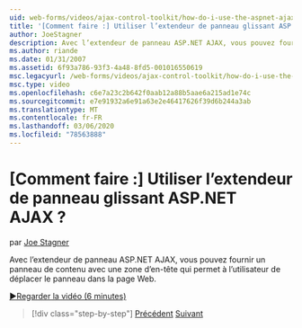 ```yaml
---
uid: web-forms/videos/ajax-control-toolkit/how-do-i-use-the-aspnet-ajax-draggable-panel-extender
title: '[Comment faire :] Utiliser l’extendeur de panneau glissant ASP.NET AJAX ? | Microsoft Docs'
author: JoeStagner
description: Avec l’extendeur de panneau ASP.NET AJAX, vous pouvez fournir un panneau de contenu avec une zone d’en-tête qui permet à l’utilisateur de déplacer le panneau dans la page Web.
ms.author: riande
ms.date: 01/31/2007
ms.assetid: 6f93a786-93f3-4a48-8fd5-001016550619
msc.legacyurl: /web-forms/videos/ajax-control-toolkit/how-do-i-use-the-aspnet-ajax-draggable-panel-extender
msc.type: video
ms.openlocfilehash: c6e7a23c2b642f0aab12a88b5aae6a215ad1e74c
ms.sourcegitcommit: e7e91932a6e91a63e2e46417626f39d6b244a3ab
ms.translationtype: MT
ms.contentlocale: fr-FR
ms.lasthandoff: 03/06/2020
ms.locfileid: "78563888"
---
```

# <a name="how-do-i-use-the-aspnet-ajax-draggable-panel-extender"></a>[Comment faire :] Utiliser l’extendeur de panneau glissant ASP.NET AJAX ?

par [Joe Stagner](https://github.com/JoeStagner)

Avec l’extendeur de panneau ASP.NET AJAX, vous pouvez fournir un panneau de contenu avec une zone d’en-tête qui permet à l’utilisateur de déplacer le panneau dans la page Web.

[&#9654;Regarder la vidéo (6 minutes)](https://channel9.msdn.com/Blogs/ASP-NET-Site-Videos/how-do-i-use-the-aspnet-ajax-draggable-panel-extender)

> [!div class="step-by-step"]
> [Précédent](how-do-i-use-the-aspnet-ajax-collapsable-panel-extender.md)
> [Suivant](how-do-i-use-the-aspnet-ajax-dynamicpopulate-extender.md)
